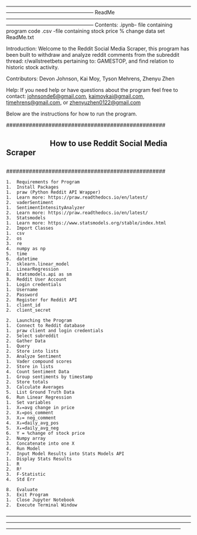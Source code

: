 
—————————————————————————————————————————————————————
ReadMe
—————————————————————————————————————————————————————
Contents:
.ipynb- file containing program code
.csv -file containing stock price % change data set
ReadMe.txt

Introduction:
Welcome to the Reddit Social Media Scraper, this program has been built to withdraw and analyze reddit comments from the subreddit thread: r/wallstreetbets pertaining to: GAMESTOP, and find relation to historic stock activity.

Contributors:
Devon Johnson, Kai Moy, Tyson Mehrens, Zhenyu Zhen

Help:
If you need help or have questions about the program feel free to contact: johnsonde6@gmail.com, kaimoykai@gmail.com, tjmehrens@gmail.com, or zhenyuzhen0122@gmail.com 
 

Below are the instructions for how to run the program.


#################################################
## 																	##
##                         How to use Reddit Social Media Scraper				##
##																	##
#################################################

	1.	Requirements for Program 
	1.	Install Packages 
	1.	praw (Python Reddit API Wrapper) 
	1.	Learn more: https://praw.readthedocs.io/en/latest/  
	2.	vaderSentiment 
	1.	SentimentIntensityAnalyzer 
	2.	Learn more: https://praw.readthedocs.io/en/latest/  
	3.	Statsmodels 
	1.	Learn more: https://www.statsmodels.org/stable/index.html  
	2.	Import Classes 
	1.	csv 
	2.	os 
	3.	re 
	4.	numpy as np 
	5.	time 
	6.	datetime 
	7.	sklearn.linear_model 
	1.	LinearRegression 
	8.	statsmodels.api as sm 
	3.	Reddit User Account 
	1.	Login credentials 
	1.	Username 
	2.	Password 
	2.	Register for Reddit API 
	1.	client_id 
	2.	client_secret 

	2.	Launching the Program 
	1.	Connect to Reddit database  
	1.	praw client and login credentials 
	2.	Select subreddit 
	2.	Gather Data 
	1.	Query 
	2.	Store into lists 
	3.	Analyze Sentiment 
	1.	Vader compound scores 
	2.	Store in lists 
	4.	Count Sentiment Data  
	1.	Group sentiments by timestamp 
	2.	Store totals 
	3.	Calculate Averages 
	5.	List Ground Truth Data 
	6.	Run Linear Regression 
	1.	Set variables  
	1.	X₀=avg change in price 
	2.	X₁=pos_comment 
	3.	X₂= neg_comment 
	4.	X₃=daily_avg_pos 
	5.	X₄=daily_avg_neg 
	6.	Y = %change of stock price 
	2.	Numpy array 
	3.	Concatenate into one X 
	4.	Run Model 
	7.	Input Model Results into Stats Models API 
	1.	Display Stats Results 
	1.	R 
	2.	R² 
	3.	F-Statistic 
	4.	Std Err 

	8.	Evaluate 
	3.	Exit Program 
	1.	Close Jupyter Notebook 
	2.	Execute Terminal Window 
——————————————————————————————————————————————————————————————————————————————————————————————————————————
